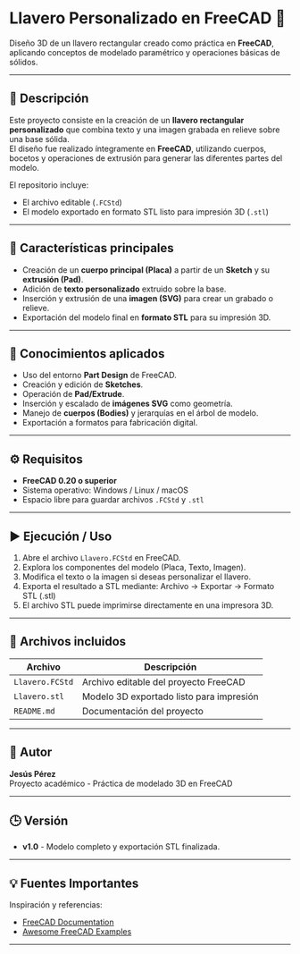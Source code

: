 # Llavero Personalizado en FreeCAD 🧷

Diseño 3D de un llavero rectangular creado como práctica en **FreeCAD**, aplicando conceptos de modelado paramétrico y operaciones básicas de sólidos.

---

## 🧩 Descripción

Este proyecto consiste en la creación de un **llavero rectangular personalizado** que combina texto y una imagen grabada en relieve sobre una base sólida.  
El diseño fue realizado íntegramente en **FreeCAD**, utilizando cuerpos, bocetos y operaciones de extrusión para generar las diferentes partes del modelo.

El repositorio incluye:
- El archivo editable (`.FCStd`)
- El modelo exportado en formato STL listo para impresión 3D (`.stl`)

---

## 🚀 Características principales

- Creación de un **cuerpo principal (Placa)** a partir de un **Sketch** y su **extrusión (Pad)**.  
- Adición de **texto personalizado** extruido sobre la base.  
- Inserción y extrusión de una **imagen (SVG)** para crear un grabado o relieve.  
- Exportación del modelo final en **formato STL** para su impresión 3D.

---

## 🧠 Conocimientos aplicados

- Uso del entorno **Part Design** de FreeCAD.  
- Creación y edición de **Sketches**.  
- Operación de **Pad/Extrude**.  
- Inserción y escalado de **imágenes SVG** como geometría.  
- Manejo de **cuerpos (Bodies)** y jerarquías en el árbol de modelo.  
- Exportación a formatos para fabricación digital.

---

## ⚙️ Requisitos

- **FreeCAD 0.20 o superior**
- Sistema operativo: Windows / Linux / macOS
- Espacio libre para guardar archivos `.FCStd` y `.stl`

---

## ▶️ Ejecución / Uso

1. Abre el archivo `Llavero.FCStd` en FreeCAD.  
2. Explora los componentes del modelo (Placa, Texto, Imagen).  
3. Modifica el texto o la imagen si deseas personalizar el llavero.  
4. Exporta el resultado a STL mediante: Archivo → Exportar → Formato STL (.stl)
5. El archivo STL puede imprimirse directamente en una impresora 3D.

---

## 🧰 Archivos incluidos

| Archivo | Descripción |
|----------|--------------|
| `Llavero.FCStd` | Archivo editable del proyecto FreeCAD |
| `Llavero.stl` | Modelo 3D exportado listo para impresión |
| `README.md` | Documentación del proyecto |

---

## 📜 Autor

**Jesús Pérez**  
Proyecto académico - Práctica de modelado 3D en FreeCAD

---

## 🕒 Versión

* **v1.0** - Modelo completo y exportación STL finalizada.

---

## 💡 Fuentes Importantes

Inspiración y referencias:
* [FreeCAD Documentation](https://wiki.freecad.org/)
* [Awesome FreeCAD Examples](https://github.com/FreeCAD/FreeCAD-examples)

---
